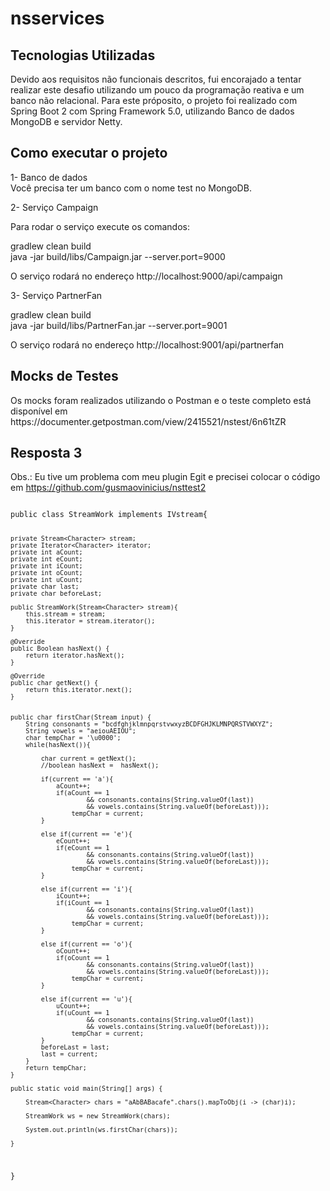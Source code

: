 # nsservices

<h2>Tecnologias Utilizadas </h2>

Devido aos requisitos não funcionais descritos, fui encorajado a tentar realizar este desafio utilizando um pouco da programação reativa e um banco não relacional. Para este próposito, o projeto foi realizado com Spring Boot 2 com Spring Framework 5.0, utilizando Banco de dados MongoDB e servidor Netty.

<h2>Como executar o projeto</h2>

1- Banco de dados
<br/>
Você precisa ter um banco com o nome test no MongoDB.

2- Serviço Campaign

Para rodar o serviço execute os comandos:

gradlew clean build
<br/>
java -jar build/libs/Campaign.jar --server.port=9000

O serviço rodará no endereço http://localhost:9000/api/campaign

3- Serviço PartnerFan

gradlew clean build
<br/>
java -jar build/libs/PartnerFan.jar --server.port=9001

O serviço rodará no endereço http://localhost:9001/api/partnerfan

<h2>Mocks de Testes</h2>
Os mocks foram realizados utilizando o Postman e o teste completo está disponível em https://documenter.getpostman.com/view/2415521/nstest/6n61tZR

<h2>Resposta 3</h2>

Obs.: Eu tive um problema com meu plugin Egit e precisei colocar o código em https://github.com/gusmaovinicius/nsttest2

<code>
public class StreamWork implements IVstream{
	
	private Stream<Character> stream;
	private Iterator<Character> iterator;
	private int aCount;
	private int eCount;
	private int iCount;
	private int oCount;
	private int uCount;
	private char last;
	private char beforeLast;
	
	public StreamWork(Stream<Character> stream){
		this.stream = stream;
		this.iterator = stream.iterator();
	}
	
	@Override
	public Boolean hasNext() {		
		return iterator.hasNext();
	}

	@Override
	public char getNext() {
		return this.iterator.next();
	}	
	
	
	public char firstChar(Stream input) { 
		String consonants = "bcdfghjklmnpqrstvwxyzBCDFGHJKLMNPQRSTVWXYZ";
		String vowels = "aeiouAEIOU";
		char tempChar = '\u0000';
		while(hasNext()){
		
			char current = getNext();
			//boolean hasNext =  hasNext();
			
			if(current == 'a'){		
				aCount++;
				if(aCount == 1 
						&& consonants.contains(String.valueOf(last)) 
						&& vowels.contains(String.valueOf(beforeLast)));
					tempChar = current;
			}
			
			else if(current == 'e'){
				eCount++;
				if(eCount == 1 
						&& consonants.contains(String.valueOf(last)) 
						&& vowels.contains(String.valueOf(beforeLast)));
					tempChar = current;
			}
			
			else if(current == 'i'){		
				iCount++;
				if(iCount == 1 
						&& consonants.contains(String.valueOf(last)) 
						&& vowels.contains(String.valueOf(beforeLast)));
					tempChar = current;				
			}
			
			else if(current == 'o'){		
				oCount++;
				if(oCount == 1 
						&& consonants.contains(String.valueOf(last)) 
						&& vowels.contains(String.valueOf(beforeLast)));
					tempChar = current;
			}
			
			else if(current == 'u'){		
				uCount++;
				if(uCount == 1 
						&& consonants.contains(String.valueOf(last)) 
						&& vowels.contains(String.valueOf(beforeLast)));
					tempChar = current;
			}
			beforeLast = last;
			last = current;
		}
		return tempChar;		
	}
	
	public static void main(String[] args) {		
		
		Stream<Character> chars = "aAbBABacafe".chars().mapToObj(i -> (char)i);
		
		StreamWork ws = new StreamWork(chars);
		
		System.out.println(ws.firstChar(chars));
		
	}

}
</code>
